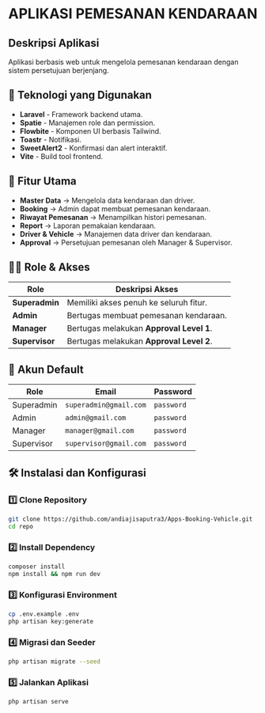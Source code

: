 # APLIKASI PEMESANAN KENDARAAN

## Deskripsi Aplikasi
Aplikasi berbasis web untuk mengelola pemesanan kendaraan dengan sistem persetujuan berjenjang.

## 🚀 Teknologi yang Digunakan
- **Laravel** - Framework backend utama.
- **Spatie** - Manajemen role dan permission.
- **Flowbite** - Komponen UI berbasis Tailwind.
- **Toastr** - Notifikasi.
- **SweetAlert2** - Konfirmasi dan alert interaktif.
- **Vite** - Build tool frontend.

## 📌 Fitur Utama
- **Master Data** → Mengelola data kendaraan dan driver.
- **Booking** → Admin dapat membuat pemesanan kendaraan.
- **Riwayat Pemesanan** → Menampilkan histori pemesanan.
- **Report** → Laporan pemakaian kendaraan.
- **Driver & Vehicle** → Manajemen data driver dan kendaraan.
- **Approval** → Persetujuan pemesanan oleh Manager & Supervisor.

## 🧑‍💼 Role & Akses
| Role        | Deskripsi Akses |
|------------|----------------|
| **Superadmin** | Memiliki akses penuh ke seluruh fitur. |
| **Admin** | Bertugas membuat pemesanan kendaraan. |
| **Manager** | Bertugas melakukan **Approval Level 1**. |
| **Supervisor** | Bertugas melakukan **Approval Level 2**. |

## 🔑 Akun Default
| Role        | Email                     | Password  |
|------------|---------------------------|-----------|
| Superadmin | `superadmin@gmail.com`     | `password`  |
| Admin      | `admin@gmail.com`          | `password`  |
| Manager    | `manager@gmail.com`        | `password`  |
| Supervisor | `supervisor@gmail.com`     | `password`  |

## 🛠 Instalasi dan Konfigurasi
### 1️⃣ **Clone Repository**
```bash
git clone https://github.com/andiajisaputra3/Apps-Booking-Vehicle.git
cd repo
```
### 2️⃣ **Install Dependency**
```bash
composer install
npm install && npm run dev
```
### 3️⃣ **Konfigurasi Environment**
```bash
cp .env.example .env
php artisan key:generate
```
### 4️⃣ **Migrasi dan Seeder**
```bash
php artisan migrate --seed
```
### 5️⃣ **Jalankan Aplikasi**
```bash
php artisan serve
```
